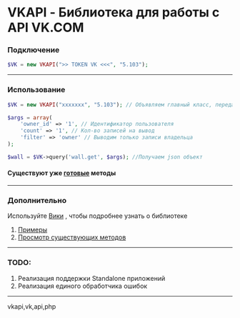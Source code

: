 # VKAPI - Библиотека для работы с API VK.COM

### Подключение
```php
$VK = new VKAPI(">> TOKEN VK <<<", "5.103");
```
***
### Использование
```php
$VK = new VKAPI("xxxxxxx", "5.103"); // Объявляем главный класс, передавая в него токен и версию VK API

$args = array(
    'owner_id' => '1', // Идентификатор пользователя
    'count' => '1', // Кол-во записей на вывод
    'filter' => 'owner' // Выводим только записи владельца
);

$wall = $VK->query('wall.get', $args); //Получаем json объект
```
#### Существуют уже [готовые](https://github.com/maalcjke/VKAPI/wiki/%D0%A1%D1%83%D1%89%D0%B5%D1%81%D1%82%D0%B2%D1%83%D1%8E%D1%89%D0%B8%D0%B5-%D0%BC%D0%B5%D1%82%D0%BE%D0%B4%D1%8B) методы
***
### Дополнительно
Используйте [Вики](https://github.com/maalcjke/VKAPI/wiki) , чтобы подробнее узнать о библиотеке
1. [Примеры](https://github.com/maalcjke/VKAPI/wiki/%D0%9F%D1%80%D0%B8%D0%BC%D0%B5%D1%80%D1%8B-%D0%B8%D1%81%D0%BF%D0%BE%D0%BB%D1%8C%D0%B7%D0%BE%D0%B2%D0%B0%D0%BD%D0%B8%D1%8F)
2. [Просмотр существующих методов](https://github.com/maalcjke/VKAPI/wiki/%D0%A1%D1%83%D1%89%D0%B5%D1%81%D1%82%D0%B2%D1%83%D1%8E%D1%89%D0%B8%D0%B5-%D0%BC%D0%B5%D1%82%D0%BE%D0%B4%D1%8B)
***
### TODO:
1. Реализация поддержки Standalone приложений
2. Реализация единого обработчика ошибок
***
vkapi,vk,api,php
